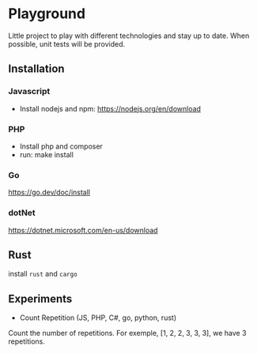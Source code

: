 # Playground

Little project to play with different technologies and stay up to date.
When possible, unit tests will be provided.

## Installation

### Javascript

- Install nodejs and npm: https://nodejs.org/en/download

### PHP

- Install php and composer
- run: make install

### Go

https://go.dev/doc/install

### dotNet

https://dotnet.microsoft.com/en-us/download

## Rust

install `rust` and `cargo`

## Experiments

- Count Repetition (JS, PHP, C#, go, python, rust)

Count the number of repetitions. For exemple, [1, 2, 2, 3, 3, 3], we have 3 repetitions.
